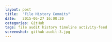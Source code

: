 ```yaml
---
layout: post
title:  "File History Commits"
date:   2015-06-27 16:00:20
categories: GitHub
tags: file audit history timeline activity-feed 
screenshot: github-audit-3.jpg
---
```

